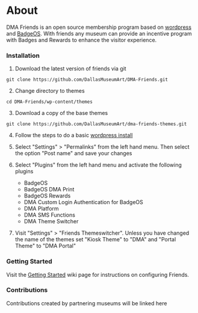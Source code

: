 About
===========

DMA Friends is an open source membership program based on [wordpress](http://wordpress.org) and 
[BadgeOS](http://badgeos.org/).  With friends any museum can provide an incentive program with
Badges and Rewards to enhance the visitor experience.

### Installation

1. Download the latest version of friends via git
```
git clone https://github.com/DallasMuseumArt/DMA-Friends.git
```

2. Change directory to themes
```
cd DMA-Friends/wp-content/themes
```

3. Download a copy of the base themes
```
git clone https://github.com/DallasMuseumArt/dma-friends-themes.git
```

4. Follow the steps to do a basic [wordpress install](http://codex.wordpress.org/Installing_WordPress)

5. Select "Settings" > "Permalinks" from the left hand menu. Then select the option "Post name" and save your changes

6. Select "Plugins" from the left hand menu and activate the following plugins
    * BadgeOS
    * BadgeOS DMA Print
    * BadgeOS Rewards
    * DMA Custom Login Authentication for BadgeOS
    * DMA Platform
    * DMA SMS Functions
    * DMA Theme Switcher

7. Visit "Settings" > "Friends Themeswitcher".  Unless you have changed the name of the themes set "Kiosk Theme" to "DMA" and "Portal Theme" to "DMA Portal"

### Getting Started

Visit the [Getting Started](https://github.com/DallasMuseumArt/DMA-Friends/wiki/Getting-Started) wiki page for instructions on configuring Friends.

### Contributions

Contributions created by partnering museums will be linked here
